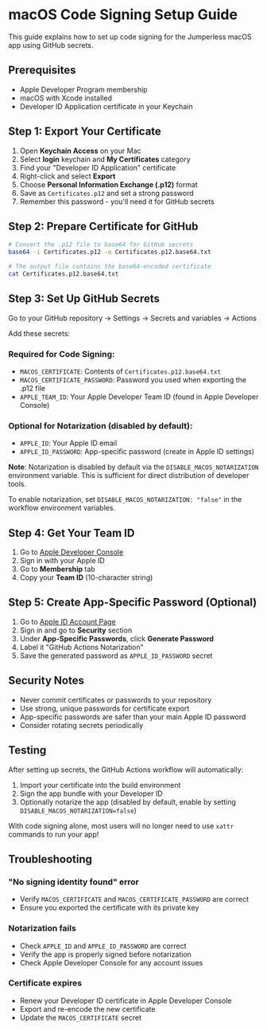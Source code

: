 # macOS Code Signing Setup Guide

This guide explains how to set up code signing for the Jumperless macOS app using GitHub secrets.

## Prerequisites

- Apple Developer Program membership
- macOS with Xcode installed
- Developer ID Application certificate in your Keychain

## Step 1: Export Your Certificate

1. Open **Keychain Access** on your Mac
2. Select **login** keychain and **My Certificates** category
3. Find your "Developer ID Application" certificate
4. Right-click and select **Export**
5. Choose **Personal Information Exchange (.p12)** format
6. Save as `Certificates.p12` and set a strong password
7. Remember this password - you'll need it for GitHub secrets

## Step 2: Prepare Certificate for GitHub

```bash
# Convert the .p12 file to base64 for GitHub secrets
base64 -i Certificates.p12 -o Certificates.p12.base64.txt

# The output file contains the base64-encoded certificate
cat Certificates.p12.base64.txt
```

## Step 3: Set Up GitHub Secrets

Go to your GitHub repository → Settings → Secrets and variables → Actions

Add these secrets:

### Required for Code Signing:
- `MACOS_CERTIFICATE`: Contents of `Certificates.p12.base64.txt`
- `MACOS_CERTIFICATE_PASSWORD`: Password you used when exporting the .p12 file
- `APPLE_TEAM_ID`: Your Apple Developer Team ID (found in Apple Developer Console)

### Optional for Notarization (disabled by default):
- `APPLE_ID`: Your Apple ID email
- `APPLE_ID_PASSWORD`: App-specific password (create in Apple ID settings)

**Note**: Notarization is disabled by default via the `DISABLE_MACOS_NOTARIZATION` environment variable. This is sufficient for direct distribution of developer tools.

To enable notarization, set `DISABLE_MACOS_NOTARIZATION: "false"` in the workflow environment variables.

## Step 4: Get Your Team ID

1. Go to [Apple Developer Console](https://developer.apple.com/account/)
2. Sign in with your Apple ID
3. Go to **Membership** tab
4. Copy your **Team ID** (10-character string)

## Step 5: Create App-Specific Password (Optional)

1. Go to [Apple ID Account Page](https://appleid.apple.com/)
2. Sign in and go to **Security** section
3. Under **App-Specific Passwords**, click **Generate Password**
4. Label it "GitHub Actions Notarization"
5. Save the generated password as `APPLE_ID_PASSWORD` secret

## Security Notes

- Never commit certificates or passwords to your repository
- Use strong, unique passwords for certificate export
- App-specific passwords are safer than your main Apple ID password
- Consider rotating secrets periodically

## Testing

After setting up secrets, the GitHub Actions workflow will automatically:
1. Import your certificate into the build environment
2. Sign the app bundle with your Developer ID
3. Optionally notarize the app (disabled by default, enable by setting `DISABLE_MACOS_NOTARIZATION=false`)

With code signing alone, most users will no longer need to use `xattr` commands to run your app!

## Troubleshooting

### "No signing identity found" error
- Verify `MACOS_CERTIFICATE` and `MACOS_CERTIFICATE_PASSWORD` are correct
- Ensure you exported the certificate with its private key

### Notarization fails
- Check `APPLE_ID` and `APPLE_ID_PASSWORD` are correct
- Verify the app is properly signed before notarization
- Check Apple Developer Console for any account issues

### Certificate expires
- Renew your Developer ID certificate in Apple Developer Console
- Export and re-encode the new certificate
- Update the `MACOS_CERTIFICATE` secret 